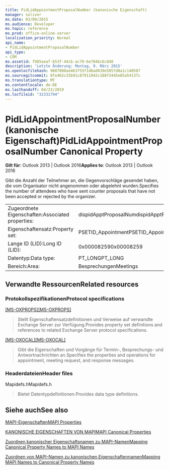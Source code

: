 ```yaml
---
title: PidLidAppointmentProposalNumber (kanonische Eigenschaft)
manager: soliver
ms.date: 03/09/2015
ms.audience: Developer
ms.topic: reference
ms.prod: office-online-server
localization_priority: Normal
api_name:
- PidLidAppointmentProposalNumber
api_type:
- COM
ms.assetid: f985aeaf-653f-44cb-ac70-6e784bc6c848
description: 'Letzte Änderung: Montag, 9. März 2015'
ms.openlocfilehash: 9807008ae463755f1d8ad039e5057d8a1c140587
ms.sourcegitcommit: 8fe462c32b91c87911942c188f3445e85a54137c
ms.translationtype: MT
ms.contentlocale: de-DE
ms.lasthandoff: 04/23/2019
ms.locfileid: "32331794"
---
```

# <a name="pidlidappointmentproposalnumber-canonical-property"></a><span data-ttu-id="c7bf3-103">PidLidAppointmentProposalNumber (kanonische Eigenschaft)</span><span class="sxs-lookup"><span data-stu-id="c7bf3-103">PidLidAppointmentProposalNumber Canonical Property</span></span>

  
  
<span data-ttu-id="c7bf3-104">**Gilt für**: Outlook 2013 | Outlook 2016</span><span class="sxs-lookup"><span data-stu-id="c7bf3-104">**Applies to**: Outlook 2013 | Outlook 2016</span></span> 
  
<span data-ttu-id="c7bf3-105">Gibt die Anzahl der Teilnehmer an, die Gegenvorschläge gesendet haben, die vom Organisator nicht angenommen oder abgelehnt wurden.</span><span class="sxs-lookup"><span data-stu-id="c7bf3-105">Specifies the number of attendees who have sent counter proposals that have not been accepted or rejected by the organizer.</span></span>
  
|||
|:-----|:-----|
|<span data-ttu-id="c7bf3-106">Zugeordnete Eigenschaften:</span><span class="sxs-lookup"><span data-stu-id="c7bf3-106">Associated properties:</span></span>  <br/> |<span data-ttu-id="c7bf3-107">dispidApptProposalNum</span><span class="sxs-lookup"><span data-stu-id="c7bf3-107">dispidApptProposalNum</span></span>  <br/> |
|<span data-ttu-id="c7bf3-108">Eigenschaftensatz:</span><span class="sxs-lookup"><span data-stu-id="c7bf3-108">Property set:</span></span>  <br/> |<span data-ttu-id="c7bf3-109">PSETID_Appointment</span><span class="sxs-lookup"><span data-stu-id="c7bf3-109">PSETID_Appointment</span></span>  <br/> |
|<span data-ttu-id="c7bf3-110">Lange ID (LID):</span><span class="sxs-lookup"><span data-stu-id="c7bf3-110">Long ID (LID):</span></span>  <br/> |<span data-ttu-id="c7bf3-111">0x00008259</span><span class="sxs-lookup"><span data-stu-id="c7bf3-111">0x00008259</span></span>  <br/> |
|<span data-ttu-id="c7bf3-112">Datentyp:</span><span class="sxs-lookup"><span data-stu-id="c7bf3-112">Data type:</span></span>  <br/> |<span data-ttu-id="c7bf3-113">PT_LONG</span><span class="sxs-lookup"><span data-stu-id="c7bf3-113">PT_LONG</span></span>  <br/> |
|<span data-ttu-id="c7bf3-114">Bereich:</span><span class="sxs-lookup"><span data-stu-id="c7bf3-114">Area:</span></span>  <br/> |<span data-ttu-id="c7bf3-115">Besprechungen</span><span class="sxs-lookup"><span data-stu-id="c7bf3-115">Meetings</span></span>  <br/> |
   
## <a name="related-resources"></a><span data-ttu-id="c7bf3-116">Verwandte Ressourcen</span><span class="sxs-lookup"><span data-stu-id="c7bf3-116">Related resources</span></span>

### <a name="protocol-specifications"></a><span data-ttu-id="c7bf3-117">Protokollspezifikationen</span><span class="sxs-lookup"><span data-stu-id="c7bf3-117">Protocol specifications</span></span>

<span data-ttu-id="c7bf3-118">[[MS-OXPROPS]](https://msdn.microsoft.com/library/f6ab1613-aefe-447d-a49c-18217230b148%28Office.15%29.aspx)</span><span class="sxs-lookup"><span data-stu-id="c7bf3-118">[[MS-OXPROPS]](https://msdn.microsoft.com/library/f6ab1613-aefe-447d-a49c-18217230b148%28Office.15%29.aspx)</span></span>
  
> <span data-ttu-id="c7bf3-119">Stellt Eigenschaftensatzdefinitionen und Verweise auf verwandte Exchange Server zur Verfügung.</span><span class="sxs-lookup"><span data-stu-id="c7bf3-119">Provides property set definitions and references to related Exchange Server protocol specifications.</span></span>
    
<span data-ttu-id="c7bf3-120">[[MS-OXOCAL]](https://msdn.microsoft.com/library/09861fde-c8e4-4028-9346-e7c214cfdba1%28Office.15%29.aspx)</span><span class="sxs-lookup"><span data-stu-id="c7bf3-120">[[MS-OXOCAL]](https://msdn.microsoft.com/library/09861fde-c8e4-4028-9346-e7c214cfdba1%28Office.15%29.aspx)</span></span>
  
> <span data-ttu-id="c7bf3-121">Gibt die Eigenschaften und Vorgänge für Termin-, Besprechungs- und Antwortnachrichten an.</span><span class="sxs-lookup"><span data-stu-id="c7bf3-121">Specifies the properties and operations for appointment, meeting request, and response messages.</span></span>
    
### <a name="header-files"></a><span data-ttu-id="c7bf3-122">Headerdateien</span><span class="sxs-lookup"><span data-stu-id="c7bf3-122">Header files</span></span>

<span data-ttu-id="c7bf3-123">Mapidefs.h</span><span class="sxs-lookup"><span data-stu-id="c7bf3-123">Mapidefs.h</span></span>
  
> <span data-ttu-id="c7bf3-124">Bietet Datentypdefinitionen.</span><span class="sxs-lookup"><span data-stu-id="c7bf3-124">Provides data type definitions.</span></span>
    
## <a name="see-also"></a><span data-ttu-id="c7bf3-125">Siehe auch</span><span class="sxs-lookup"><span data-stu-id="c7bf3-125">See also</span></span>



[<span data-ttu-id="c7bf3-126">MAPI-Eigenschaften</span><span class="sxs-lookup"><span data-stu-id="c7bf3-126">MAPI Properties</span></span>](mapi-properties.md)
  
[<span data-ttu-id="c7bf3-127">KANONISCHE EIGENSCHAFTEN VON MAPI</span><span class="sxs-lookup"><span data-stu-id="c7bf3-127">MAPI Canonical Properties</span></span>](mapi-canonical-properties.md)
  
[<span data-ttu-id="c7bf3-128">Zuordnen kanonischer Eigenschaftsnamen zu MAPI-Namen</span><span class="sxs-lookup"><span data-stu-id="c7bf3-128">Mapping Canonical Property Names to MAPI Names</span></span>](mapping-canonical-property-names-to-mapi-names.md)
  
[<span data-ttu-id="c7bf3-129">Zuordnen von MAPI-Namen zu kanonischen Eigenschaftennamen</span><span class="sxs-lookup"><span data-stu-id="c7bf3-129">Mapping MAPI Names to Canonical Property Names</span></span>](mapping-mapi-names-to-canonical-property-names.md)

